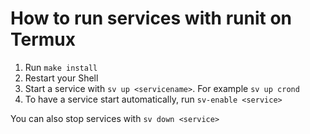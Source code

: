 # How to run services with runit on Termux

1. Run `make install`
2. Restart your Shell
3. Start a service with `sv up <servicename>`. For example `sv up crond`
4. To have a service start automatically, run `sv-enable <service>`

You can also stop services with `sv down <service>`
